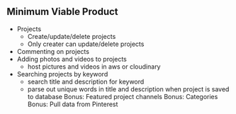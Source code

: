 # <h2> Minimum Viable Product

* Projects
  * Create/update/delete projects
  * Only creater can update/delete projects
* Commenting on projects
* Adding photos and videos to projects
  * host pictures and videos in aws or cloudinary
* Searching projects by keyword
  * search title and description for keyword
  * parse out unique words in title and description when project is saved to database
Bonus: Featured project channels
Bonus: Categories
Bonus: Pull data from Pinterest
